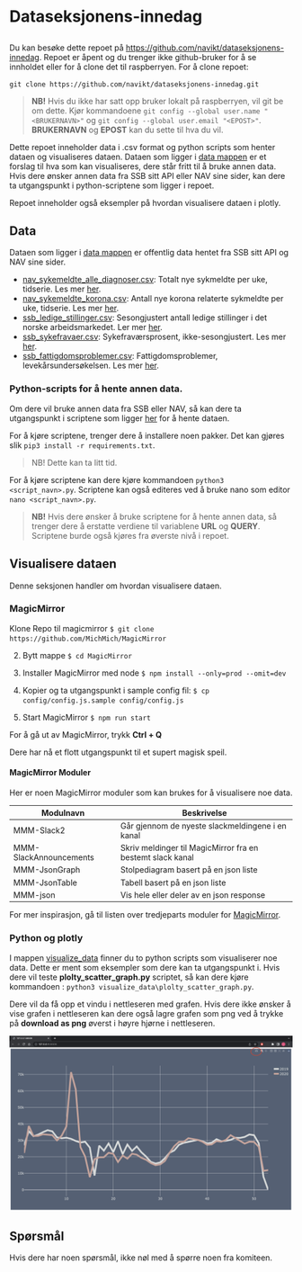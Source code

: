 # Dataseksjonens-innedag

##
Du kan besøke dette repoet på https://github.com/navikt/dataseksjonens-innedag. Repoet er åpent og du trenger ikke github-bruker for å se innholdet
eller for å clone det til raspberryen. For å clone repoet:

```
git clone https://github.com/navikt/dataseksjonens-innedag.git
```
> **NB!**
> Hvis du ikke har satt opp bruker lokalt på raspberryen, vil git be om dette. Kjør kommandoene `git config --global user.name "<BRUKERNAVN>"` og 
> `git config --global user.email "<EPOST>"`. **BRUKERNAVN** og **EPOST** kan du sette til hva du vil. 



Dette repoet inneholder data i .csv format og python scripts som henter dataen og visualiseres dataen. Dataen som ligger i [data mappen](data/) er et forslag til hva som kan visualiseres, dere står fritt til å bruke annen data. 
Hvis dere ønsker annen data fra SSB sitt API eller NAV sine sider, kan dere ta utgangspunkt i python-scriptene som ligger i repoet. 

Repoet inneholder også eksempler på hvordan  visualisere dataen i plotly.

## Data
Dataen som ligger i [data mappen](data/) er offentlig data hentet fra SSB sitt API og NAV sine sider.

- [nav_sykemeldte_alle_diagnoser.csv](data/nav_sykemeldte_alle_diagnoser.csv): Totalt nye sykmeldte per uke, tidserie. Les mer [her](https://www.nav.no/no/nav-og-samfunn/statistikk/sykefravar-statistikk/nye-sykmeldte-per-uke).
- [nav_sykemeldte_korona.csv](data/nav_sykemeldte_korona.csv): Antall nye korona relaterte sykmeldte per uke, tidserie. Les mer [her](https://www.nav.no/no/nav-og-samfunn/statistikk/sykefravar-statistikk/nye-sykmeldte-per-uke).
- [ssb_ledige_stillinger.csv](data/ssb_ledige_stillinger.csv): Sesongjustert antall ledige stillinger i det norske arbeidsmarkedet. Ler mer [her](https://www.ssb.no/statbank/table/11587).
- [ssb_sykefravaer.csv](data/ssb_sykefravaer.csv): Sykefraværsprosent, ikke-sesongjustert. Les mer [her](https://www.ssb.no/statbank/table/12439).
- [ssb_fattigdomsproblemer.csv](data/ssb_fattigdomsproblemer.csv): Fattigdomsproblemer, levekårsundersøkelsen. Les mer [her](https://www.ssb.no/statbank/table/12078).


### Python-scripts for å hente annen data.
Om dere vil bruke annen data fra SSB eller NAV, så kan dere ta utgangspunkt i scriptene som ligger [her](fetch_data/) for å hente dataen.

For å kjøre scriptene, trenger dere å installere noen pakker. Det kan gjøres slik `pip3 install -r requirements.txt`.

> NB!
> Dette kan ta litt tid. 

For å kjøre scriptene kan dere kjøre kommandoen `python3 <script_navn>.py`. Scriptene kan også editeres ved å bruke nano som editor `nano <script_navn>.py`.


> **NB!**
> Hvis dere ønsker å bruke scriptene for å hente annen data, så trenger dere å erstatte verdiene til variablene **URL** og **QUERY**.
> Scriptene burde også kjøres fra øverste nivå i repoet.

## Visualisere dataen
Denne seksjonen handler om hvordan visualisere dataen.

### MagicMirror
Klone Repo til magicmirror `$ git clone https://github.com/MichMich/MagicMirror`

2. Bytt mappe `$ cd MagicMirror`

3. Installer MagicMirror med node `$ npm install --only=prod --omit=dev`

4. Kopier og ta utgangspunkt i sample config fil: `$ cp config/config.js.sample config/config.js`

5. Start MagicMirror `$ npm run start`

For å gå ut av MagicMirror, trykk **Ctrl + Q**

Dere har nå et flott utgangspunkt til et supert magisk speil.

#### MagicMirror Moduler


Her er noen MagicMirror moduler som kan brukes for å visualisere noe data.

| Modulnavn  | Beskrivelse |
|------------| ----------- |
| MMM-Slack2 | Går gjennom de nyeste slackmeldingene i en kanal     |
| MMM-SlackAnnouncements | Skriv meldinger til MagicMirror fra en bestemt slack kanal     |
|MMM-JsonGraph | Stolpediagram basert på en json liste |
|MMM-JsonTable | Tabell basert på en json liste |
|MMM-json | Vis hele eller deler av en json response|

For mer inspirasjon, gå til listen over tredjeparts moduler for [MagicMirror](https://github.com/MichMich/MagicMirror/wiki/3rd-party-modules).

### Python og plotly
I mappen [visualize_data](visualize_data) finner du to python scripts som visualiserer noe data. Dette er ment som eksempler som dere kan ta utgangspunkt i.
Hvis dere vil teste **plolty_scatter_graph.py** scriptet, så kan dere kjøre kommandoen : `python3 visualize_data\plolty_scatter_graph.py`. 

Dere vil da få opp
et vindu i nettleseren med grafen. Hvis dere ikke ønsker å vise grafen i nettleseren kan dere også lagre grafen som png ved å trykke på **download as png** øverst i høyre hjørne i nettleseren. 

![Eksempel graf](images/example_graph.png)


## Spørsmål
Hvis dere har noen spørsmål, ikke nøl med å spørre noen fra komiteen. 